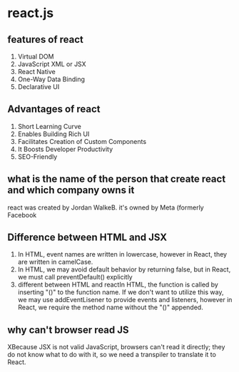 # react.js
## features of react
1.  Virtual DOM
2.  JavaScript XML or JSX
3.  React Native
4.  One-Way Data Binding
5.  Declarative UI

## Advantages of react
1. Short Learning Curve
2. Enables Building Rich UI
3. Facilitates Creation of Custom Components
4. It Boosts Developer Productivity
5. SEO-Friendly

## what is the name of the person that create react and which company owns it
  react was created by Jordan WalkeB. it's owned by Meta (formerly Facebook

## Difference between HTML and JSX
1.  In HTML, event names are written in lowercase, however in React, they are written in camelCase.
2.  In HTML, we may avoid default behavior by returning false, but in React, we must call preventDefault() explicitly
3.  different between HTML and reactIn HTML, the function is called by inserting "()" to the function name. If we don't want to utilize this way, we may use addEventLisener to provide events and listeners, however in React, we require the method name without the "()" appended.

## why can't browser read JS
XBecause JSX is not valid JavaScript, browsers can't read it directly; they do not know what to do with it, so we need a transpiler to translate it to React.
 